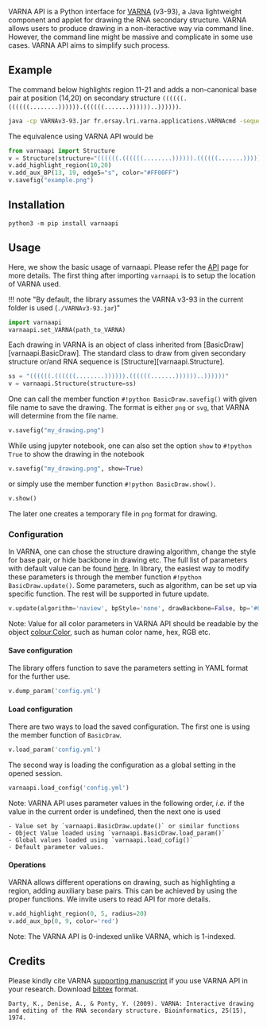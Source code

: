 VARNA API is a Python interface for [VARNA](http://varna.lri.fr/index.php) (v3-93), a Java lightweight component and applet for drawing the RNA secondary structure.
VARNA allows users to produce drawing in a non-iteractive way via command line.
However, the command line might be massive and complicate in some use cases.
VARNA API aims to simplify such process.


## Example

The command below highlights region 11-21 and adds a non-canonical base pair at position (14,20)
on secondary structure `((((((.((((((........)))))).((((((.......))))))..))))))`.
```bash
java -cp VARNAv3-93.jar fr.orsay.lri.varna.applications.VARNAcmd -sequenceDBN "                                                       " -structureDBN "((((((.((((((........)))))).((((((.......))))))..))))))" -o example.png -auxBPs "(14,20):color=#ff00ff" -highlightRegion "11-21"
```

The equivalence using VARNA API would be
```python
from varnaapi import Structure
v = Structure(structure="((((((.((((((........)))))).((((((.......))))))..))))))")
v.add_highlight_region(10,20)
v.add_aux_BP(13, 19, edge5="s", color="#FF00FF")
v.savefig("example.png")
```
## Installation
```
python3 -m pip install varnaapi
```

## Usage
Here, we show the basic usage of varnaapi. Please refer the [API](https://htyao.gitlab.io/varna-api/) page for more details.
The first thing after importing `varnaapi` is to setup the location of VARNA used.

!!! note "By default, the library assumes the VARNA v3-93 in the current folder is used (`./VARNAv3-93.jar`)"

```python
import varnaapi
varnaapi.set_VARNA(path_to_VARNA)
```
Each drawing in VARNA is an object of class inherited from [BasicDraw][varnaapi.BasicDraw]. The standard class to draw from given secondary structure or/and RNA sequence is [Structure][varnaapi.Structure].
```python
ss = "((((((.((((((........)))))).((((((.......))))))..))))))"
v = varnaapi.Structure(structure=ss)
```

One can call the member function `#!python BasicDraw.savefig()` with given file name to save the drawing. The format is either `png` or `svg`, that VARNA will determine from the file name.

```python
v.savefig("my_drawing.png")
```

While using jupyter notebook, one can also set the option `show` to `#!python True` to show the drawing in the notebook

```python
v.savefig("my_drawing.png", show=True)
```
or simply use the member function `#!python BasicDraw.show()`.
```py
v.show()
```

The later one creates a temporary file in `png` format for drawing.

### Configuration

In VARNA, one can chose the structure drawing algorithm, change the style for base pair, or hide backbone in drawing etc.
The full list of parameters with default value can be found [here](config).
In library, the easiest way to modify these parameters is through the member function `#!python BasicDraw.update()`.
Some parameters, such as algorithm, can be set up via specific function. The rest will be supported in future update.

```python
v.update(algorithm='naview', bpStyle='none', drawBackbone=False, bp='#006400')
```

Note:
    Value for all color parameters in VARNA API should be readable by the object [colour.Color](https://github.com/vaab/colour), such as human color name, hex, RGB etc.

#### Save configuration

The library offers function to save the parameters setting in YAML format for the further use.
```python
v.dump_param('config.yml')
```

#### Load configuration

There are two ways to load the saved configuration.
The first one is using the member function of `BasicDraw`.
```python
v.load_param('config.yml')
```
The second way is loading the configuration as a global setting in the opened session.
```python
varnaapi.load_config('config.yml')
```

Note:
    VARNA API uses parameter values in the following order, _i.e._ if the value in the current order is undefined, then the next one is used

    - Value set by `varnaapi.BasicDraw.update()` or similar functions 
    - Object Value loaded using `varnaapi.BasicDraw.load_param()`
    - Global values loaded using `varnaapi.load_cofig()`
    - Default parameter values.


#### Operations
VARNA allows different operations on drawing, such as highlighting a region, adding auxiliary base pairs.
This can be achieved by using the proper functions. We invite users to read API for more details.
```python
v.add_highlight_region(0, 5, radius=20)
v.add_aux_bp(0, 9, color='red')
```

Note: The VARNA API is 0-indexed unlike VARNA, which is 1-indexed.

## Credits
Please kindly cite VARNA [supporting manuscript](https://doi.org/10.1093/bioinformatics/btp250) if you use VARNA API in your research.
Download [bibtex](https://gitlab.inria.fr/amibio/varna-api/-/blob/master/varna.bib) format.
```
Darty, K., Denise, A., & Ponty, Y. (2009). VARNA: Interactive drawing and editing of the RNA secondary structure. Bioinformatics, 25(15), 1974.
```
